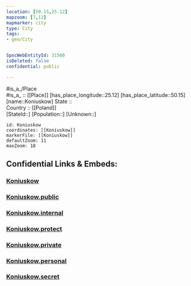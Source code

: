 ```yaml
---
location: [50.15,25.12] 
mapzoom: [7,12] 
mapmarker: city 
type: City
tags:
- geo/City


SpocWebEntityId: 31560
isDeleted: false
confidential: public

---
```

#is_a_/Place  
#is_a_ :: [[Place]] 
[has_place_longitude::25.12] 
[has_place_latitude::50.15] 
[name::Koniuskow] 
State ::  
Country :: [[Poland]]  
[StateId::] 
[Population::] 
[Unknown::] 


```leaflet
id: Koniuskow
coordinates: [[Koniuskow]] 
markerFile: [[Koniuskow]] 
defaultZoom: 11 
maxZoom: 18
```


## Confidential Links & Embeds: 

### [Koniuskow](/_Standards/Earth/Continent/Europe/Europe~East/Ukraine/Regions~Ukraine/L'viv/City/Koniuskow.md) 

### [Koniuskow.public](/_public/Earth/Continent/Europe/Europe~East/Ukraine/Regions~Ukraine/L'viv/City/Koniuskow.public.md) 

### [Koniuskow.internal](/_internal/Earth/Continent/Europe/Europe~East/Ukraine/Regions~Ukraine/L'viv/City/Koniuskow.internal.md) 

### [Koniuskow.protect](/_protect/Earth/Continent/Europe/Europe~East/Ukraine/Regions~Ukraine/L'viv/City/Koniuskow.protect.md) 

### [Koniuskow.private](/_private/Earth/Continent/Europe/Europe~East/Ukraine/Regions~Ukraine/L'viv/City/Koniuskow.private.md) 

### [Koniuskow.personal](/_personal/Earth/Continent/Europe/Europe~East/Ukraine/Regions~Ukraine/L'viv/City/Koniuskow.personal.md) 

### [Koniuskow.secret](/_secret/Earth/Continent/Europe/Europe~East/Ukraine/Regions~Ukraine/L'viv/City/Koniuskow.secret.md)

